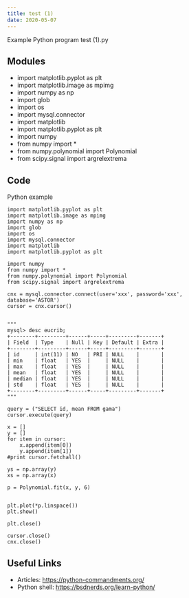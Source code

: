 ```yaml
---
title: test (1)
date: 2020-05-07
---
```

Example Python program test (1).py

## Modules

* import matplotlib.pyplot as plt
* import matplotlib.image as mpimg
* import numpy as np
* import glob
* import os
* import mysql.connector
* import matplotlib
* import matplotlib.pyplot as plt
* import numpy
* from numpy import *
* from numpy.polynomial import Polynomial
* from scipy.signal import argrelextrema

## Code

Python example

    import matplotlib.pyplot as plt
    import matplotlib.image as mpimg
    import numpy as np
    import glob
    import os
    import mysql.connector
    import matplotlib
    import matplotlib.pyplot as plt
    
    import numpy
    from numpy import *
    from numpy.polynomial import Polynomial
    from scipy.signal import argrelextrema
    
    cnx = mysql.connector.connect(user='xxx', password='xxx', database='ASTOR')
    cursor = cnx.cursor()
    
    
    """
    mysql> desc eucrib;
    +--------+---------+------+-----+---------+-------+
    | Field  | Type    | Null | Key | Default | Extra |
    +--------+---------+------+-----+---------+-------+
    | id     | int(11) | NO   | PRI | NULL    |       |
    | min    | float   | YES  |     | NULL    |       |
    | max    | float   | YES  |     | NULL    |       |
    | mean   | float   | YES  |     | NULL    |       |
    | median | float   | YES  |     | NULL    |       |
    | std    | float   | YES  |     | NULL    |       |
    +--------+---------+------+-----+---------+-------+
    """
    
    query = ("SELECT id, mean FROM gama")
    cursor.execute(query)
    
    x = []
    y = []
    for item in cursor:
        x.append(item[0])
        y.append(item[1])
    #print cursor.fetchall()
    
    ys = np.array(y)
    xs = np.array(x)
    
    p = Polynomial.fit(x, y, 6)
    
    
    plt.plot(*p.linspace())
    plt.show()
    
    plt.close()
    
    cursor.close()
    cnx.close()

## Useful Links

- Articles: https://python-commandments.org/
- Python shell: https://bsdnerds.org/learn-python/
